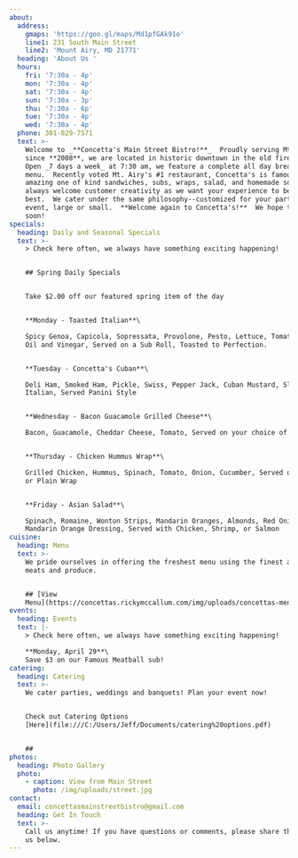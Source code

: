 ```yaml
---
about:
  address:
    gmaps: 'https://goo.gl/maps/Md1pfGAk91o'
    line1: 231 South Main Street
    line2: 'Mount Airy, MD 21771'
  heading: 'About Us '
  hours:
    fri: '7:30a - 4p'
    mon: '7:30a - 4p'
    sat: '7:30a - 4p'
    sun: '7:30a - 3p'
    thu: '7:30a - 6p'
    tue: '7:30a - 4p'
    wed: '7:30a - 4p'
  phone: 301-829-7571
  text: >-
    Welcome to _**Concetta's Main Street Bistro!**_  Proudly serving Mt. Airy
    since **2008**, we are located in historic downtown in the old firehouse.  
    Open _7 days a week_ at 7:30 am, we feature a complete all day breakfast
    menu.  Recently voted Mt. Airy's #1 restaurant, Concetta's is famous for our
    amazing one of kind sandwiches, subs, wraps, salad, and homemade soups.  We
    always welcome customer creativity as we want your experience to be the
    best.  We cater under the same philosophy--customized for your particular
    event, large or small.  **Welcome again to Concetta's!**  We hope to see you
    soon!
specials:
  heading: Daily and Seasonal Specials
  text: >-
    > Check here often, we always have something exciting happening!


    ## Spring Daily Specials


    Take $2.00 off our featured spring item of the day


    **Monday - Toasted Italian**\

    Spicy Genoa, Capicola, Sopressata, Provolone, Pesto, Lettuce, Tomato, Onion,
    Oil and Vinegar, Served on a Sub Roll, Toasted to Perfection.


    **Tuesday - Concetta's Cuban**\

    Deli Ham, Smoked Ham, Pickle, Swiss, Pepper Jack, Cuban Mustard, Sliced
    Italian, Served Panini Style


    **Wednesday - Bacon Guacamole Grilled Cheese**\

    Bacon, Guacamole, Cheddar Cheese, Tomato, Served on your choice of bread


    **Thursday - Chicken Hummus Wrap**\

    Grilled Chicken, Hummus, Spinach, Tomato, Onion, Cucumber, Served on Spinach
    or Plain Wrap


    **Friday - Asian Salad**\

    Spinach, Romaine, Wonton Strips, Mandarin Oranges, Almonds, Red Onion,
    Mandarin Orange Dressing, Served with Chicken, Shrimp, or Salmon
cuisine:
  heading: Menu
  text: >-
    We pride ourselves in offering the freshest menu using the finest available
    meats and produce.


    ## [View
    Menu](https://concettas.rickymccallum.com/img/uploads/concettas-menu.pdf)
events:
  heading: Events
  text: |-
    > Check here often, we always have something exciting happening!

    **Monday, April 29**\
    Save $3 on our Famous Meatball sub!
catering:
  heading: Catering
  text: >-
    We cater parties, weddings and banquets! Plan your event now!


    Check out Catering Options
    [Here](file:///C:/Users/Jeff/Documents/catering%20options.pdf)


    ##
photos:
  heading: Photo Gallery
  photo:
    - caption: View from Main Street
      photo: /img/uploads/street.jpg
contact:
  email: concettasmainstreetbistro@gmail.com
  heading: Get In Touch
  text: >-
    Call us anytime! If you have questions or comments, please share them with
    us below.
---
```


